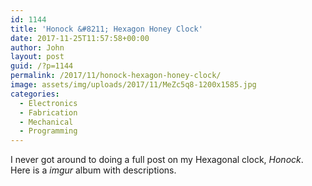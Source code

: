 ```yaml
---
id: 1144
title: 'Honock &#8211; Hexagon Honey Clock'
date: 2017-11-25T11:57:58+00:00
author: John
layout: post
guid: /?p=1144
permalink: /2017/11/honock-hexagon-honey-clock/
image: assets/img/uploads/2017/11/MeZc5q8-1200x1585.jpg
categories:
  - Electronics
  - Fabrication
  - Mechanical
  - Programming
---
```


I never got around to doing a full post on my Hexagonal clock, _Honock_. Here is a _imgur_ album with descriptions.

<div class="box">
    <blockquote class="imgur-embed-pub" lang="en" data-id="a/i6B7j" data-context="false" ><a href="//imgur.com/a/i6B7j"></a></blockquote><script async src="//s.imgur.com/min/embed.js" charset="utf-8"></script>
</div>
